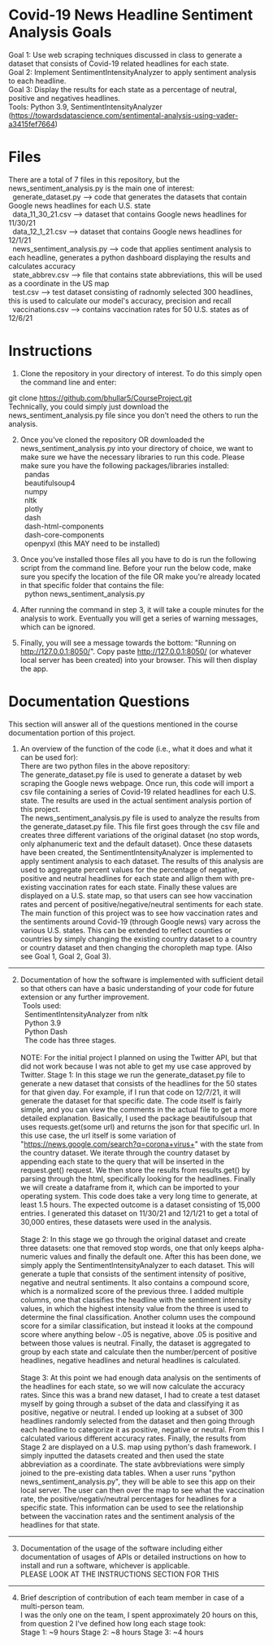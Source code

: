 # Covid-19 News Headline Sentiment Analysis Goals

Goal 1: Use web scraping techniques discussed in class to generate a dataset that consists of Covid-19 related headlines for each state. \
Goal 2: Implement SentimentIntensityAnalyzer to apply sentiment analysis to each headline. \
Goal 3: Display the results for each state as a percentage of neutral, positive and negatives headlines. \
Tools: Python 3.9, SentimentIntensityAnalyzer (https://towardsdatascience.com/sentimental-analysis-using-vader-a3415fef7664)

# Files

There are a total of 7 files in this repository, but the news_sentiment_analysis.py is the main one of interest:  <br/>
  &nbsp; generate_dataset.py --> code that generates the datasets that contain Google news headlines for each U.S. state<br/>
  &nbsp; data_11_30_21.csv  --> dataset that contains Google news headlines for 11/30/21  <br/>
  &nbsp; data_12_1_21.csv --> dataset that contains Google news headlines for 12/1/21  <br/>
  &nbsp; news_sentiment_analysis.py --> code that applies sentiment analysis to each headline, generates a python dashboard displaying the results and calculates accuracy <br/>
  &nbsp; state_abbrev.csv --> file that contains state abbreviations, this will be used as a coordinate in the US map   <br/>
  &nbsp; test.csv --> test dataset consisting of radnomly selected 300 headlines, this is used to calculate our model's accuracy, precision and recall  <br/>
  &nbsp; vaccinations.csv --> contains vaccination rates for 50 U.S. states as of 12/6/21 <br/>
  
# Instructions 

1. Clone the repository in your directory of interest. To do this simply open the command line and enter:

 git clone https://github.com/bhullar5/CourseProject.git \
 Technically, you could simply just download the news_sentiment_analysis.py file since you don't need the others to run the analysis. 
 
2. Once you've cloned the repository OR downloaded the news_sentiment_analysis.py into your directory of choice, we want to make sure we have the necessary libraries to run this code. Please make sure you have the following packages/libraries installed:\
&nbsp; pandas\
&nbsp; beautifulsoup4\
&nbsp; numpy\
&nbsp; nltk\
&nbsp; plotly\
&nbsp; dash  \
&nbsp; dash-html-components\
&nbsp; dash-core-components\
&nbsp; openpyxl (this MAY need to be installed)

3. Once you've installed those files all you have to do is run the following script from the command line. Before your run the below code, make sure you specify the location of the file OR make you're already located in that specific folder that contains the file: \
&nbsp; python news_sentiment_analysis.py

4. After running the command in step 3, it will take a couple minutes for the analysis to work. Eventually you will get a series of warning messages, which can be ignored.

5. Finally, you will see a message towards the bottom: "Running on http://127.0.0.1:8050/". Copy paste http://127.0.0.1:8050/ (or whatever local server has been created) into your browser. This will then display the app. 

# Documentation Questions

This section will answer all of the questions mentioned in the course documentation portion of this project.

1) An overview of the function of the code (i.e., what it does and what it can be used for):\
There are two python files in the above repository:\
The generate_dataset.py file is used to generate a dataset by web scraping the Google news webpage. Once run, this code will import a csv file containing a series of Covid-19 related headlines for each U.S. state. The results are used in the actual sentiment analysis portion of this project. \
The news_sentiment_analysis.py file is used to analyze the results from the generate_dataset.py file. This file first goes through the csv file and creates three different variations of the original dataset (no stop words, only alphanumeric text and the default dataset). Once these datasets have been created, the SentimentIntensityAnalyzer is implemented to apply sentiment analysis to each dataset. The results of this analysis are used to aggregate percent values for the percentage of negative, positive and neutral headlines for each state and allign them with pre-existing vaccination rates for each state. Finally these values are displayed on a U.S. state map, so that users can see how vaccination rates and percent of positive/negative/neutral sentiments for each state. \
The main function of this project was to see how vaccination rates and the sentiments around Covid-19 (through Google news) vary across the various U.S. states. This can be extended to reflect counties or countries by simply changing the existing country dataset to a country or country dataset and then changing the choropleth map type. (Also see Goal 1, Goal 2, Goal 3).
----
2) Documentation of how the software is implemented with sufficient detail so that others can have a basic understanding of your code for future extension or any further improvement. \
&nbsp;Tools used: \
&nbsp;&nbsp;SentimentIntensityAnalyzer from nltk\
&nbsp;&nbsp;Python 3.9\
&nbsp;&nbsp;Python Dash\
&nbsp;&nbsp;The code has three stages.\
 \
NOTE: For the initial project I planned on using the Twitter API, but that did not work because I was not able to get my use case approved by Twitter. 
Stage 1: In this stage we run the generate_dataset.py file to generate a new dataset that consists of the headlines for the 50 states for that given day. For example, if I run that code on 12/7/21, it will generate the dataset for that specific date. The code itself is fairly simple, and you can view the comments in the actual file to get a more detailed explanation. Basically, I used the package beautifulsoup that uses requests.get(some url) and returns the json for that specific url. In this use case, the url itself is some variation of "https://news.google.com/search?q=corona+virus+" with the state from the country dataset. We iterate through the country dataset by appending each state to the query that will be inserted in the request.get() request. We then store the results from results.get() by parsing through the html, specifically looking for the headlines. Finally we will create a dataframe from it, which can be imported to your operating system. This code does take a very long time to generate, at least 1.5 hours. The expected outcome is a dataset consisting of 15,000 entries. I generated this dataset on 11/30/21 and 12/1/21 to get a total of 30,000 entires, these datasets were used in the analysis. \
 \
Stage 2: In this stage we go through the original dataset and create three datasets: one that removed stop words, one that only keeps alpha-numeric values and finally the default one. After this has been done, we simply apply the SentimentIntensityAnalyzer to each dataset. This will generate a tuple that consists of the sentiment intensity of positive, negative and neutral sentiments. It also contains a compound score, which is a normalized score of the previous three. I added multiple columns, one that classifies the headline with the sentiment intensity values, in which the highest intensity value from the three is used to determine the final classification. Another column uses the compound score for a similar classification, but instead it looks at the compound score where anything below -.05 is negative, above .05 is positive and between those values is neutral. Finally, the dataset is aggregated to group by each state and calculate then the number/percent of positive headlines, negative headlines and netural headlines is calculated. \
 \
Stage 3: At this point we had enough data analysis on the sentiments of the headlines for each state, so we will now calculate the accuracy rates. Since this was a brand new dataset, I had to create a test dataset myself by going through a subset of the data and classifying it as positive, negative or neutral. I ended up looking at a subset of 300 headlines randomly selected from the dataset and then going through each headline to categorize it as positive, negative or neutral. From this I calculated various different accuracy rates. Finally, the results from Stage 2 are displayed on a U.S. map using python's dash framework. I simply inputted the datasets created and then used the state abbreviation as a coordinate. The state avbbreviations were simply joined to the pre-existing data tables. When a user runs "python news_sentiment_analysis.py", they will be able to see this app on their local server. The user can then over the map to see what the vaccination rate, the positive/negativ/neutral percentages for headlines for a specific state. This information can be used to see the relationship between the vaccination rates and the sentiment analysis of the headlines for that state.

----
3) Documentation of the usage of the software including either documentation of usages of APIs or detailed instructions on how to install and run a software, whichever is applicable.\
PLEASE LOOK AT THE INSTRUCTIONS SECTION FOR THIS
----
4) Brief description of contribution of each team member in case of a multi-person team.\
I was the only one on the team, I spent approximately 20 hours on this, from question 2 I've defined how long each stage took:\
Stage 1: ~9 hours
Stage 2: ~8 hours
Stage 3: ~4 hours
